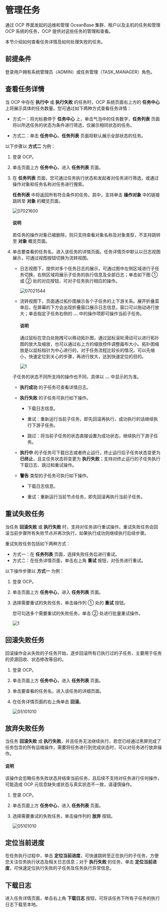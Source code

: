 # 管理任务

通过 OCP 界面发起的运维和管理 OceanBase 集群、租户以及主机的任务和管理 OCP 系统的任务，OCP 提供对这些任务的管理和查看。

本节介绍如何查看任务详情及如何处理失败的任务。

## 前提条件

登录用户拥有系统管理员（ADMIN）或任务管理（TASK_MANAGER）角色。

## 查看任务详情

当 OCP 中存在 **执行中** 或 **执行失败** 的任务时，OCP 系统页面右上方的 **任务中心** 上将展示具体的任务数量。您可通过如下两种方式查看任务详情：

* 方式一：将光标悬停于 **任务中心** 上，单击气泡中的任务数字，**任务列表** 页面将以所选任务的状态为条件进行筛选，仅展示相同状态的任务。

* 方式二：单击 **任务中心**，**任务列表** 页面将默认展示全部状态的任务。

以下步骤以 **方式二** 为例：

1. 登录 OCP。

2. 单击页面上方 **任务中心**，进入 **任务列表** 页面。

3. 在 **任务列表** 页面，您可通过任务执行状态和发起者对任务进行筛选，或通过操作对象和任务名称对任务进行搜索。

   **任务列表** 中将返回所有符合条件的任务。其中，支持单击 **操作对象** 中的链接跳转至 **对象** 的概览页面。

   ![07021600](https://obbusiness-private.oss-cn-shanghai.aliyuncs.com/doc/img/ocp/422/%E4%BB%BB%E5%8A%A1%E5%88%97%E8%A1%A8.png)

   <main id="notice" type='explain'>
   <h4>说明</h4>
   <p>若任务的操作对象已被删除，则只支持查看对象名称及对象类型，不支持跳转至 <b>对象</b> 概览页面。</p>
   </main>

4. 单击要查看的任务名，进入该任务的详情页面。任务详情页中默认以日志视图展示，可通过视图按钮切换为流转视图。

   * 日志视图下，提供对多个任务日志的展示，可通过图中左侧区域进行子任务切换，右侧区域将展示子任务的执行信息及全部日志；单击如下图 ① 或 ② 处的对应按钮，可对子任务执行相应的操作。

      ![07021544](https://obbusiness-private.oss-cn-shanghai.aliyuncs.com/doc/img/ocp/422/%E5%A4%B1%E8%B4%A5%E4%BB%BB%E5%8A%A1%E6%97%A5%E5%BF%97%E8%A7%86%E5%9B%BE.png)

   * 流转视图下，页面通过拓扑图展示各个子任务的上下游关系。展开折叠菜单后，在屏幕的下方会出现折叠窗口展示日志信息，窗口可以拖动进行放大；单击指定子任务右侧的 **...** 中的操作项即可操作当前子任务。

      <main id="notice" type='explain'>
      <h4>说明</h4>
      <p>通过鼠标在空白处拖拽可以移动拓扑图，通过鼠标滚轮滑动可以进行拓扑图的放大及缩放，也可以通过右上方的缩放控件调整画布大小。拓扑图缩放是以鼠标指针为中心进行的，对于任务流程比较长的情况，可以先缩小，快速定位到关心的步骤，再进行放大，达到快速定位的目的。</p>
      </main>

      ![1](https://obbusiness-private.oss-cn-shanghai.aliyuncs.com/doc/img/ocp/422/%E4%BB%BB%E5%8A%A1%E6%B5%81%E8%BD%AC%E8%A7%86%E5%9B%BE.png)

   子任务的状态不同所支持的操作也不同，具体以 **...** 中显示的为准。

    * **执行成功** 的子任务可查看详情日志。

    * **执行失败** 的子任务可执行如下操作。

       * 下载日志信息。

       * 重试：重新运行当前子任务，即先回滚再执行，成功执行的话继续执行下游子任务。

       * 跳过：将当前子任务的状态直接设置为成功状态，继续执行下游子任务。

    * **执行中** 的子任务可下载日志或者终止运行，终止运行后子任务状态变更为 **已终止**，且主任务状态将变更为 **执行失败**；支持对终止运行的子任务执行下载日志、跳过和重试操作。

    * **警告** 类型的子任务可执行如下操作。

      * 下载日志信息。

      * 重试：重新运行当前节点任务，即先回滚再执行当前子任务。

## 重试失败任务

当任务 **回滚失败** 或 **执行失败** 时，支持对任务进行重试操作。重试失败任务会回滚当前步骤所有失败节点并再次执行，如果执行成功则继续执行后续步骤。

重试失败任务包括如下两种方式：

* 方式一：在 **任务列表** 页面，选择失败任务后进行重试。
* 方式二：在任务详情页面，单击右上角 **重试** 按钮，对任务进行重试。

以下操作步骤以 **方式一** 为例：

1. 登录 OCP。

2. 单击页面上方 **任务中心**，进入 **任务列表** 页面。

3. 选择需要重试的失败任务，单击操作列 ① 处的 **重试** 按钮。

   您可勾选多个需要重试的失败任务，单击 ② 处进行批量重试操作。

   ![1](https://obbusiness-private.oss-cn-shanghai.aliyuncs.com/doc/img/ocp/422/%E6%89%B9%E9%87%8F%E9%87%8D%E8%AF%95%E4%BB%BB%E5%8A%A1.png)

## 回滚失败任务

回滚操作会从失败的子任务开始，逐步回滚所有已执行过的子任务，主要用于任务的资源回收、状态修改等目的。

1. 登录 OCP。

2. 单击页面上方 **任务中心**，进入 **任务列表** 页面。

3. 单击要查看的任务名，进入该任务的详细页面。

4. 在任务详情页面的右上角单击 **回滚**。

   ![05101010](https://obbusiness-private.oss-cn-shanghai.aliyuncs.com/doc/img/ocp/421/%E5%9B%9E%E6%BB%9A%E4%BB%BB%E5%8A%A1.png)

## 放弃失败任务

当任务 **回滚失败** 或 **执行失败**，并且任务无法继续执行，若您已经通过黑屏完成了任务包含的所有运维操作，需要将任务进行到完成状态时，可以对任务进行放弃操作。

<main id="notice" type='explain'>
<h4>说明</h4>
<p>该操作会忽略任务失败状态并结束当前任务，且后续不支持对任务进行任何操作，可能造成 OCP 元信息缺失或状态与真实状态不一致，请谨慎操作。</p>
</main>

1. 登录 OCP。

2. 单击页面上方 **任务中心**，进入 **任务列表** 页面。

3. 选择需要重试的失败任务，单击操作列的 **放弃** 按钮。

   ![05101010](https://obbusiness-private.oss-cn-shanghai.aliyuncs.com/doc/img/ocp/422/%E6%94%BE%E5%BC%83%E4%BB%BB%E5%8A%A1.png)

## 定位当前进度

在任务执行过程中，单击 **定位当前进度**，可快速跳转至正在执行的子任务，方便您关注任务执行状态及相关日志信息；对于 **执行失败** 的任务，单击 **定位当前进度**，可快速定位执行失败的子任务及任务执行异常信息。

## 下载日志

进入任务详情页面，单击右上角 **下载日志** 按钮，可将该任务下所有子任务的执行日志下载至本地。
